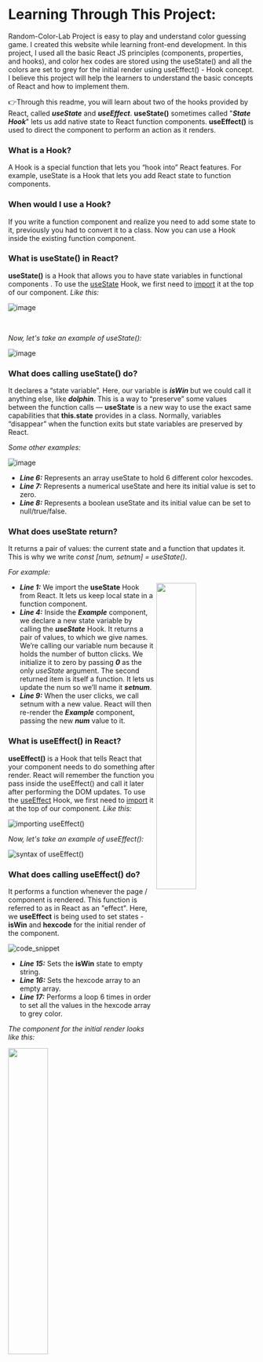 # Learning Through This Project:

Random-Color-Lab Project is easy to play and understand color guessing game. I created this website while learning front-end development. In this project, I used all the basic React JS principles (components, properties, and hooks), and color hex codes are stored using the useState() and all the colors are set to grey for the initial render using useEffect() - Hook concept. I believe this project will help the learners to understand the basic concepts of React and how to implement them.

👉Through this readme, you will learn about two of the hooks provided by React, called _**useState**_ and _**useEffect**_. **useState()** sometimes called "_**State Hook**_" lets us add native state to React function components. **useEffect()** is used to direct the component to perform an action as it renders.

**<h3>What is a Hook?</h3>** A Hook is a special function that lets you “hook into” React features. For example, useState is a Hook that lets you add React state to function components.

**<h3>When would I use a Hook?</h3>** If you write a function component and realize you need to add some state to it, previously you had to convert it to a class. Now you can use a Hook inside the existing function component.

**<h3>What is useState() in React?</h3>** **useState()** is a Hook that allows you to have state variables in functional components . To use the <ins>useState</ins> Hook, we first need to <ins>import</ins> it at the top of our component.
_Like this:_

![image](https://user-images.githubusercontent.com/90326051/190815728-f880cbb3-9c99-4d0f-a6e1-0c7055016ceb.png)

</br>

_Now, let's take an example of useState():_

![image](https://user-images.githubusercontent.com/90326051/190823399-5e73ffde-70d0-4454-8dbe-b407dbc6fb07.png)

**<h3>What does calling useState() do?</h3>** It declares a “state variable”. Here, our variable is _**isWin**_ but we could call it anything else, like _**dolphin**_. This is a way to “preserve” some values between the function calls — **useState** is a new way to use the exact same capabilities that **this.state** provides in a class. Normally, variables “disappear” when the function exits but state variables are preserved by React.

_Some other examples:_

![image](https://user-images.githubusercontent.com/90326051/190826413-47fa93ea-1565-450f-8d1f-c2e9973a5461.png)

- _**Line 6:**_ Represents an array useState to hold 6 different color hexcodes.
- _**Line 7:**_ Represents a numerical useState and here its initial value is set to zero.
- _**Line 8:**_ Represents a boolean useState and its initial value can be set to null/true/false.

**<h3>What does useState return?</h3>** It returns a pair of values: the current state and a function that updates it. This is why we write _const [num, setnum] = useState()_.

_For example:_

<img width="40%" align="right"   src="https://user-images.githubusercontent.com/90326051/190826834-6132792d-43ab-4774-9768-32d1dc85ac5b.png" >

- _**Line 1:**_ We import the **useState** Hook from React. It lets us keep local state in a function component.
- _**Line 4:**_ Inside the _**Example**_ component, we declare a new state variable by calling the _**useState**_ Hook. It returns a pair of values, to which we give names. We’re calling our variable num because it holds the number of button clicks. We initialize it to zero by passing _**0**_ as the only _useState_ argument. The second returned item is itself a function. It lets us update the num so we’ll name it _**setnum**_.
- _**Line 9:**_ When the user clicks, we call setnum with a new value. React will then re-render the _**Example**_ component, passing the new _**num**_ value to it.

**<h3>What is useEffect() in React?</h3>** **useEffect()** is a Hook that tells React that your component needs to do something after render. React will remember the function you pass inside the useEffect() and call it later after performing the DOM updates. To use the <ins>useEffect</ins> Hook, we first need to <ins>import</ins> it at the top of our component.
_Like this:_

![importing useEffect()](https://user-images.githubusercontent.com/76689021/193349567-441cc2d7-3d21-444a-a125-4a3d62d78e89.png)

_Now, let's take an example of useEffect():_

![syntax of useEffect()](https://user-images.githubusercontent.com/76689021/193349652-d19e03bf-4090-4106-9b9a-2923c894cb68.png)

**<h3>What does calling useEffect() do?</h3>** It performs a function whenever the page / component is rendered. This function is referred to as in React as an "effect". Here, we **useEffect** is being used to set states - **isWin** and **hexcode** for the initial render of the component.

![code_snippet](https://user-images.githubusercontent.com/76689021/193349736-e67e285a-22cd-46b6-8c60-b8a14ef5d640.png)

- _**Line 15:**_ Sets the **isWin** state to empty string.
- _**Line 16:**_ Sets the hexcode array to an empty array.
- _**Line 17:**_ Performs a loop 6 times in order to set all the values in the hexcode array to grey color.

_The component for the initial render looks like this:_

<img width="40%" src ="https://user-images.githubusercontent.com/76689021/193349777-5234352d-8b17-44f5-9d9a-88278efbb397.png" />
